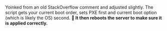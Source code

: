 Yoinked from an old StackOverflow comment and adjusted slightly. The script gets your current boot order, sets PXE first and current boot option (which is likely the OS) second. **🛑 It then reboots the server to make sure it is applied correctly.**
